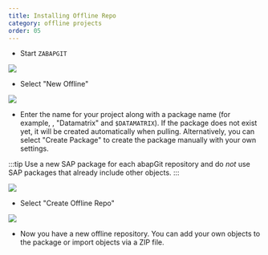 ```yaml
---
title: Installing Offline Repo
category: offline projects
order: 05
---
```


* Start `ZABAPGIT`

![](/img/start.png)

* Select "New Offline"

![](/img/offline1.png)

* Enter the name for your project along with a package name (for example, , "Datamatrix" and `$DATAMATRIX`). If the package does not exist yet, it will be created automatically when pulling. Alternatively, you can select "Create Package" to create the package manually with your own settings.

:::tip
Use a new SAP package for each abapGit repository and do *not* use SAP packages that already include other objects. 
:::

![](/img/offline2.png)

* Select "Create Offline Repo"

![](/img/offline3.png)

* Now you have a new offline repository. You can add your own objects to the package or import objects via a ZIP file.
